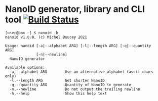 # NanoID generator, library and CLI tool [![Build Status](https://travis-ci.org/MichelBoucey/NanoID.svg?branch=master)](https://travis-ci.org/MichelBoucey/NanoID)

```
[user@box ~] $ nanoid -h
nanoid v1.0.0, (c) Michel Boucey 2021

Usage: nanoid [-a|--alphabet ARG] [-l|--length ARG] [-q|--quantity ARG] 
              [-n|--newline]
  NanoID generator

Available options:
  -a,--alphabet ARG        Use an alternative alphabet (ascii chars only)
  -l,--length ARG          Get shorter NanoID
  -q,--quantity ARG        Quantity of NanoID to generate
  -n,--newline             Do not output the trailing newline
  -h,--help                Show this help text
```

